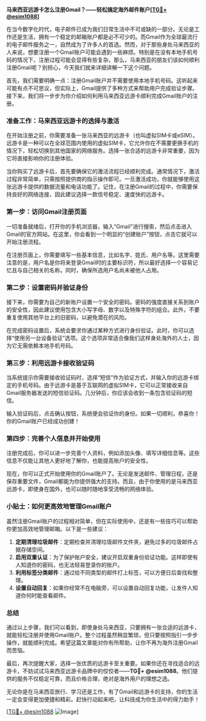 **马来西亚远游卡怎么注册Gmail？——轻松搞定海外邮件账户[[TG💪+ @esim1088](https://t.me/s/esim1088)]**

在当今数字化时代，电子邮件已成为我们日常生活中不可或缺的一部分。无论是工作还是生活，拥有一个稳定的邮箱账户都是必不可少的。而Gmail作为全球最流行的电子邮件服务之一，自然成为了许多人的首选。然而，对于那些身处马来西亚的人来说，想要注册一个Gmail账户可能会遇到一些麻烦。特别是在没有本地手机号码的情况下，注册过程可能会显得有些复杂。那么，马来西亚的朋友们该如何顺利注册Gmail呢？别担心，今天我们就来详细讲解一下这个问题。

首先，我们需要明确一点：注册Gmail账户并不需要使用本地手机号码。这听起来可能有点不可思议，但实际上，Gmail提供了多种方式来帮助用户完成验证步骤。接下来，我们将一步步为你介绍如何利用马来西亚远游卡顺利完成Gmail账户的注册。

### **准备工作：马来西亚远游卡的选择与激活**

在开始注册之前，你需要准备一张马来西亚的远游卡（也叫虚拟SIM卡或eSIM）。远游卡是一种可以在全球范围内使用的虚拟SIM卡，它允许你在不需要更换手机的情况下，轻松切换到其他国家的网络服务。选择一张合适的远游卡非常重要，因为它将直接影响你的注册体验。

当你购买了远游卡后，首先要确保它的激活流程已经顺利完成。通常情况下，激活过程非常简单，只需按照提供商的指示操作即可。一旦激活成功，你就能够使用这张远游卡提供的数据流量和电话功能了。记住，在注册Gmail的过程中，你需要保持良好的网络连接，因此建议选择一款信号稳定、速度快的远游卡。

### **第一步：访问Gmail注册页面**

一切准备就绪后，打开你的手机浏览器，输入“Gmail”进行搜索，然后点击进入Gmail的官方网站。在这里，你会看到一个明显的“创建账户”按钮，点击它就可以开始注册流程。

在注册页面上，你需要填写一些基本信息，比如名字、姓氏、用户名等。这里需要注意的是，用户名是你将来登录Gmail时的主要标识符，所以最好选择一个容易记忆且与自己相关的名称。同时，确保所选用户名尚未被他人占用。

### **第二步：设置密码并验证身份**

接下来，你需要为自己的新账户设置一个安全的密码。密码的强度直接关系到账户的安全性，因此建议使用包含大小写字母、数字以及特殊字符的组合。此外，不要重复使用其他平台上的旧密码，以避免潜在的风险。

在完成密码设置后，系统会要求你通过某种方式进行身份验证。此时，你可以选择“使用另一台设备验证”选项。这个选项非常适合像我们这样身处海外的人士，因为它无需依赖本地手机号码。

### **第三步：利用远游卡接收验证码**

当系统提示你需要接收验证码时，选择“短信”作为验证方式，并输入你的远游卡绑定的手机号码。由于远游卡是基于互联网的虚拟SIM卡，它可以正常接收来自Gmail服务器发送的短信验证码。几分钟后，你应该会收到一条包含验证码的短信。

输入验证码后，点击确认按钮，系统便会验证你的身份。如果一切顺利，恭喜你！你的Gmail账户已经成功创建！

### **第四步：完善个人信息并开始使用**

注册完成后，你可以进一步完善个人资料，例如添加头像、填写详细信息等。这些信息不仅能让其他人更好地了解你，也能提高账户的安全性。

现在，你可以正式开始使用你的Gmail账户了。无论是发送邮件、管理日程，还是保存重要文件，Gmail都能为你提供强大的支持。而且，由于你使用的是马来西亚远游卡，即使身在国外，也可以随时随地享受流畅的网络体验。

### **小贴士：如何更高效地管理Gmail账户**

虽然注册Gmail账户的过程相对简单，但在实际使用中，还是有一些技巧可以帮助你更加高效地管理邮箱。以下是一些建议：

1. **定期清理垃圾邮件**：定期检查并清理垃圾邮件文件夹，避免过多的垃圾邮件占据存储空间。
2. **启用双重认证**：为了保护账户安全，建议开启双重身份验证功能。这样即使有人知道你的密码，也无法轻易登录你的账户。
3. **利用标签分类邮件**：通过给不同类型的邮件打上标签，可以方便日后查找和整理。
4. **设置自动回复**：如果你经常不在电脑旁，可以设置自动回复功能，让发件人知道你何时能查看邮件。

### **总结**

通过以上步骤，我们可以看到，即使身处马来西亚，只要拥有一张合适的远游卡，就能轻松注册并使用Gmail账户。整个过程虽然稍显繁琐，但只要按照指引一步步操作，就能顺利完成。希望这篇文章能对你有所帮助，让你不再为海外注册Gmail而苦恼。

最后，再次提醒大家，选择一张优质的远游卡至关重要。如果你还在寻找适合的远游卡，不妨试试马来西亚远游卡品牌中的佼佼者——**TG💪+ @esim1088**。他们提供的服务不仅稳定可靠，而且价格合理，绝对是海外用户的理想之选。

无论你是在马来西亚旅行、学习还是工作，有了Gmail和远游卡的支持，你的生活一定会变得更加便捷和精彩。赶快行动起来吧，让科技成为你生活中的得力助手！

[[TG💪+ @esim1088](https://t.me/s/esim1088) ![Image](https://i.postimg.cc/4NQfJmqS/Snipaste-2025-05-13-00-14-12.png)]